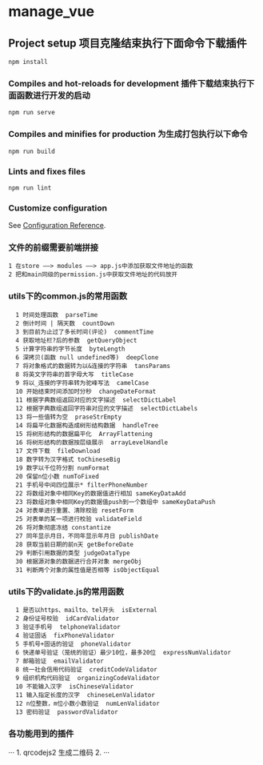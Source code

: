 # manage_vue

## Project setup 项目克隆结束执行下面命令下载插件
```
npm install
```

### Compiles and hot-reloads for development 插件下载结束执行下面函数进行开发的启动
```
npm run serve
```

### Compiles and minifies for production 为生成打包执行以下命令
```
npm run build
```

### Lints and fixes files
```
npm run lint
```

### Customize configuration
See [Configuration Reference](https://cli.vuejs.org/config/).


### 文件的前缀需要前端拼接
```
1 在store ——> modules ——> app.js中添加获取文件地址的函数
2 把和main同级的permission.js中获取文件地址的代码放开
```

### utils下的common.js的常用函数
```
  1 时间处理函数  parseTime
  2 倒计时间 | 隔天数  countDown
  3 到目前为止过了多长时间(评论)  commentTime
  4 获取地址栏?后的参数  getQueryObject
  5 计算字符串的字节长度  byteLength
  6 深拷贝(函数 null undefined等)  deepClone
  7 将对象格式的数据转为以&连接的字符串  tansParams
  8 将英文字符串的首字母大写  titleCase
  9 将以_连接的字符串转为驼峰写法  camelCase
  10 开始结束时间添加时分秒  changeDateFormat
  11 根据字典数组返回对应的文字描述  selectDictLabel
  12 根据字典数组返回字符串对应的文字描述  selectDictLabels
  13 将一些值转为空  praseStrEmpty
  14 将扁平化数据构造成树形结构数据  handleTree
  15 将树形结构的数据扁平化  ArrayFlattening
  16 将树形结构的数据按层级展示  arrayLevelHandle
  17 文件下载  fileDownload
  18 数字转为汉字格式 toChineseBig
  19 数字以千位符分割 numFormat
  20 保留n位小数 numToFixed
  21 手机号中间四位展示* filterPhoneNumber
  22 将数组对象中相同Key的数据值进行相加 sameKeyDataAdd
  23 将数组对象中相同Key的数据值push到一个数组中 sameKeyDataPush
  24 对表单进行重置、清除校验 resetForm 
  25 对表单的某一项进行校验 validateField 
  26 将对象彻底冻结 constantize
  27 同年显示月日，不同年显示年月日 publishDate
  28 获取当前日期的前n天 getBeforeDate
  29 判断引用数据的类型 judgeDataType
  30 根据源对象的数据进行合并对象 mergeObj
  31 判断两个对象的属性值是否相等 isObjectEqual
  ```

  ### utils下的validate.js的常用函数
```
  1 是否以https、mailto、tel开头  isExternal
  2 身份证号校验  idCardValidator
  3 验证手机号  telphoneValidator
  4 验证固话  fixPhoneValidator
  5 手机号+固话的验证  phoneValidator
  6 快递单号验证（笼统的验证）最少10位，最多20位  expressNumValidator
  7 邮箱验证  emailValidator
  8 统一社会信用代码验证  creditCodeValidator
  9 组织机构代码验证  organizingCodeValidator
  10 不能输入汉字  isChineseValidator
  11 输入指定长度的汉字  chineseLenValidator
  12 n位整数，m位小数小数验证  numLenValidator
  13 密码验证  passwordValidator

  ```

  ### 各功能用到的插件
  ···
    1. qrcodejs2 生成二维码
    2. 
  ···
